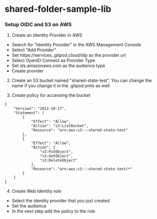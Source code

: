# shared-folder-sample-lib

### Setup OIDC and S3 on AWS

1. Create an Identity Provider in AWS
 - Search for "Identity Provider" in the AWS Management Console
 - Select "Add Provider"
 - Set https://services.<company>.gitpod.cloud/idp as the provider url
 - Select OpenID Connect as Provider Type
 - Set sts.amazonaws.com as the audience type
 - Create provider

2. Create an S3 bucket named "shared-state-test". You can change the name if you change it in the .gitpod.ymls as well.

3. Create policy for accessing the bucket
```
{
    "Version": "2012-10-17",
    "Statement": [
        {
            "Effect": "Allow",
            "Action": "s3:ListBucket",
            "Resource": "arn:aws:s3:::shared-state-test"
        },
        {
            "Effect": "Allow",
            "Action": [
                "s3:PutObject",
                "s3:GetObject",
                "s3:DeleteObject"
            ],
            "Resource": "arn:aws:s3:::shared-state-test/*"
        }
    ]
}
```

4. Create Web Identity role
- Select the identity provider that you just created
- Set the audience
- In the next step add the policy to the role